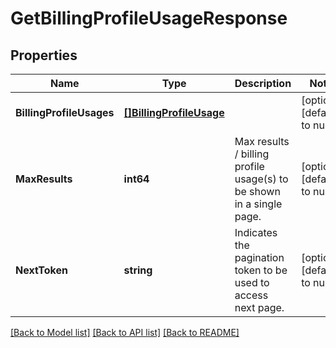 # GetBillingProfileUsageResponse

## Properties
Name | Type | Description | Notes
------------ | ------------- | ------------- | -------------
**BillingProfileUsages** | [**[]BillingProfileUsage**](BillingProfileUsage.md) |  | [optional] [default to null]
**MaxResults** | **int64** | Max results / billing profile usage(s) to be shown in a single page. | [optional] [default to null]
**NextToken** | **string** | Indicates the pagination token to be used to access next page. | [optional] [default to null]

[[Back to Model list]](../README.md#documentation-for-models) [[Back to API list]](../README.md#documentation-for-api-endpoints) [[Back to README]](../README.md)

